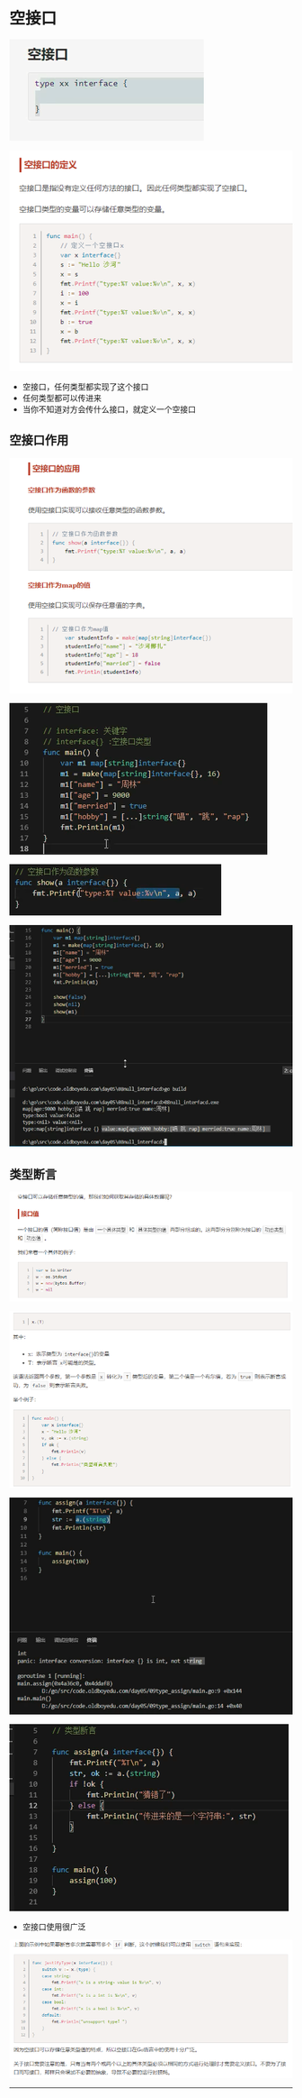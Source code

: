 # 空接口

![20201101_225838_44](image/20201101_225838_44.png)

![20201101_225850_90](image/20201101_225850_90.png)

* 空接口，任何类型都实现了这个接口
* 任何类型都可以传进来
* 当你不知道对方会传什么接口，就定义一个空接口

## 空接口作用


![20201101_225955_47](image/20201101_225955_47.png)

![20201101_231034_21](image/20201101_231034_21.png)

![20201101_231138_10](image/20201101_231138_10.png)

![20201101_231230_16](image/20201101_231230_16.png)


## 类型断言

![20201101_231325_30](image/20201101_231325_30.png)

![20201101_231401_22](image/20201101_231401_22.png)

![20201101_231531_90](image/20201101_231531_90.png)

![20201101_231609_91](image/20201101_231609_91.png)

* 空接口使用很广泛

![20201101_231654_46](image/20201101_231654_46.png)




---
